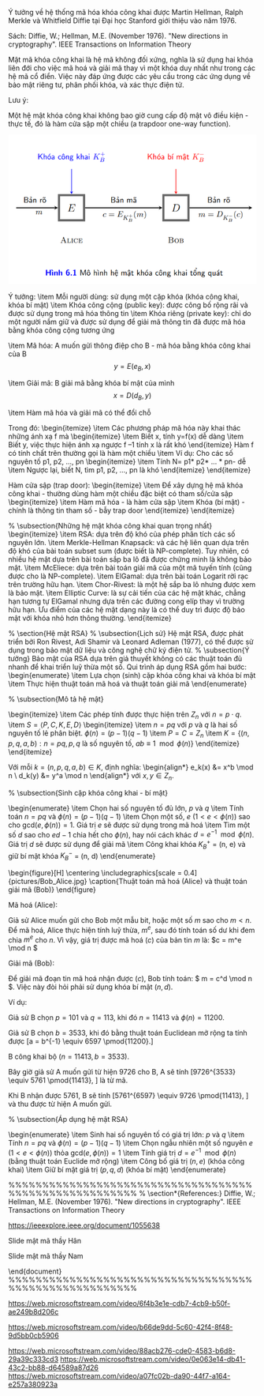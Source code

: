 <!--  -->
<!-- Tổng quan về mật mã khóa công khai -->

<!-- Lịch sử -->
Ý tưởng về hệ thống mã hóa khóa công khai được Martin Hellman, Ralph Merkle và Whitfield Diffie tại Đại học Stanford giới thiệu vào năm 1976.

Sách: Diffie, W.; Hellman, M.E. (November 1976). "New directions in cryptography". IEEE Transactions on Information Theory








<!-- Khái niệm -->

Mật mã khóa công khai  là hệ mã không đối xứng, nghĩa là sử dụng hai khóa liên đới cho việc mã hoá và giải mã thay vì một khóa duy nhất như trong các hệ mã cổ điển. Việc này đáp ứng được các yêu cầu trong các ứng dụng về bảo mật riêng tư, phân phối khóa, và xác thực điện tử.

Lưu ý:

Một hệ mật khóa công khai không bao giờ cung cấp độ mật vô điều kiện - thực tế, đó là hàm cửa sập một chiều (a trapdoor one-way function).

<!-- Mô hình hệ mật khóa công khai tổng quát -->
![alt text](public.png)



Ý tưởng:
\item Mỗi người dùng: sử dụng một cặp khóa (khóa công khai, khóa bí mật)
\item Khóa công cộng (public key): được công bố rộng rãi và được sử dụng trong mã hóa thông tin
\item Khóa riêng (private key): chỉ do một người nắm giữ và được sử dụng để giải mã thông tin đã được mã hóa bằng khóa công cộng tương ứng

\item Mã hóa: A muốn gửi thông điệp cho B - mã hóa bằng khóa công khai của B
$$y = E(e_B, x)$$

\item Giải mã: B giải mã bằng khóa bí mật của mình
$$x = D(d_B, y)$$

\item Hàm mã hóa và giải mã có thể đổi chỗ


Trong đó:
\begin{itemize}
\item Các phương pháp mã hóa này khai thác những ánh xạ f mà
\begin{itemize}
\item Biết x, tính y=f(x) dễ dàng
\item Biết y, việc thực hiện ánh xạ ngược f –1 tính x là rất khó
\end{itemize}
Hàm f có tính chất trên thường gọi là hàm một chiều
\item Ví dụ: Cho các số nguyên tố p1, p2, ..., pn
\begin{itemize}
\item Tính N= p1* p2* ... * pn- dễ
\item Ngược lại, biết N, tìm p1, p2, ..., pn là khó
\end{itemize}
\end{itemize}

Hàm cửa sập (trap door):
\begin{itemize}
\item Để xây dựng hệ mã khóa công khai - thường dùng hàm một chiều đặc biệt có tham số/cửa sập
\begin{itemize}
\item Hàm mã hóa - là hàm cửa sập
\item Khóa (bí mật) - chính là thông tin tham số - bẫy trap door
\end{itemize}
\end{itemize}

% \subsection{Những hệ mật khóa công khai quan trọng nhất}
\begin{itemize}
\item RSA: dựa trên độ khó của phép phân tích các số nguyên lớn.
\item Merkle-Hellman Knapsack: và các hệ liên quan dựa trên độ khó của bài toán subset sum (được biết là NP-complete). Tuy nhiên, có nhiều hệ mật dựa trên bài toán sắp ba lô đã được chứng minh là không bảo mật.
\item McEliece: dựa trên bài toán giải mã của một mã tuyến tính (cũng được cho là NP-complete).
\item ElGamal: dựa trên bài toán Logarit rời rạc trên trường hữu hạn.
\item Chor-Rivest: là một hệ sắp ba lô nhưng được xem là bảo mật.
\item Elliptic Curve: là sự cải tiến của các hệ mật khác, chẳng hạn tương tự ElGamal nhưng dựa trên các đường cong elíp thay vì trường hữu hạn. Ưu điểm của các hệ mật dạng này là có thể duy trì được độ bảo mật với khóa nhỏ hơn thông thường.
\end{itemize}

% \section{Hệ mật RSA}
% \subsection{Lịch sử}
Hệ mật RSA, được phát triển bởi Ron Rivest, Adi Shamir và Leonard Adleman (1977), có thể được sử dụng trong bảo mật dữ liệu và công nghệ chữ ký điện tử.
% \subsection{Ý tưởng}
Bảo mật của RSA dựa trên giả thuyết không có các thuật toán đủ nhanh để khai triển luỹ thừa một số. Qui trình áp dụng RSA gồm hai bước:
\begin{enumerate}
\item Lựa chọn (sinh) cặp khóa công khai và khóa bí mật
\item Thực hiện thuật toán mã hoá và thuật toán giải mã
\end{enumerate}

% \subsection{Mô tả hệ mật}

\begin{itemize}
\item Các phép tính được thực hiện trên $Z_n$ với $n = p \cdot q$.
\item $S = \langle P, C, K, E, D \rangle$
\begin{itemize}
\item $n = pq$ với $p$ và $q$ là hai số nguyên tố lẻ phân biệt. $\phi(n) = (p-1)(q-1)$
\item $P = C = Z_n$
\item $K = \{(n, p, q, a, b) : n = pq, p, q$ là số nguyên tố, $ab \equiv 1 \mod \phi(n) \}$
\end{itemize}
\end{itemize}

Với mỗi $k = (n, p, q, a, b) \in K$, định nghĩa:
\begin{align*}
e_k(x) &= x^b \mod n \\
d_k(y) &= y^a \mod n
\end{align*}
với $x, y \in Z_n$.

% \subsection{Sinh cặp khóa công khai - bí mật}

\begin{enumerate}
\item Chọn hai số nguyên tố đủ lớn, $p$ và $q$
\item Tính toán $n = pq$ và $\phi(n) = (p - 1)(q - 1)$
\item Chọn một số, $e$ $(1 < e < \phi(n))$ sao cho $\text{gcd}(e, \phi(n)) = 1$. Giá trị $e$ sẽ được sử dụng trong mã hoá
\item Tìm một số $d$ sao cho $ed - 1$ chia hết cho $\phi(n)$, hay nói cách khác $d = e^{-1} \mod \phi(n)$. Giá trị $d$ sẽ được sử dụng để giải mã
\item Công khai khóa $K^+_B$ = (n, e) và giữ bí mật khóa $K^-_B$ = (n, d)
\end{enumerate}

\begin{figure}[H]
\centering
\includegraphics[scale = 0.4]{pictures/Bob_Alice.jpg}
\caption{Thuật toán mã hoá (Alice) và thuật toán giải mã (Bob)}
\end{figure}

Mã hoá (Alice):

Giả sử Alice muốn gửi cho Bob một mẫu bit, hoặc một số $m$ sao cho $m < n$. Để mã hoá, Alice thực hiện tính luỹ thừa, $m^e$, sau đó tính toán số dư khi đem chia $m^e$ cho $n$. Vì vậy, giá trị được mã hoá ($c$) của bản tin $m$ là: $c = m^e \mod n $

Giải mã (Bob):

Để giải mã đoạn tin mã hoá nhận được ($c$), Bob tính toán: $ m = c^d \mod n $. Việc này đòi hỏi phải sử dụng khóa bí mật $(n, d)$.

Ví dụ:

Giả sử B chọn $p = 101$ và $q = 113$, khi đó $n = 11413$ và $\phi(n) = 11200$.

Giả sử B chọn $b = 3533$, khi đó bằng thuật toán Euclidean mở rộng ta tính được
\[a = b^{-1} \equiv 6597 \pmod{11200}.\]

B công khai bộ $(n = 11413, b = 3533)$.

Bây giờ giả sử A muốn gửi từ hiện $9726$ cho B, A sẽ tính
\[9726^{3533} \equiv 5761 \pmod{11413}, \]
là từ mã.

Khi B nhận được $5761$, B sẽ tính
\[5761^{6597} \equiv 9726 \pmod{11413}, \]
và thu được từ hiện A muốn gửi.

% \subsection{Áp dụng hệ mật RSA}

\begin{enumerate}
\item Sinh hai số nguyên tố có giá trị lớn: $p$ và $q$
\item Tính $n = pq$ và $\phi(n) = (p - 1)(q - 1)$
\item Chọn ngẫu nhiên một số nguyên $e$ $(1 < e < \phi(n))$ thỏa $\text{gcd}(e, \phi(n)) = 1$
\item Tính giá trị $d = e^{-1} \mod \phi(n)$ (bằng thuật toán Euclide mở rộng)
\item Công bố giá trị $(n, e)$ (khóa công khai)
\item Giữ bí mật giá trị $(p, q, d)$ (khóa bí mật)
\end{enumerate}

%%%%%%%%%%%%%%%%%%%%%%%%%%%%%%%%%%%%%%%%%%%%%%%%%%%%%%%
% \section*{References:}
Diffie, W.; Hellman, M.E. (November 1976). "New directions in cryptography". IEEE Transactions on Information Theory

https://ieeexplore.ieee.org/document/1055638

Slide mật mã thầy Hân

Slide mật mã thầy Nam

\end{document}
%%%%%%%%%%%%%%%%%%%%%%%%%%%%%%%%%%%%%%%%%%%%%%%%%%%%%%%


<!-- Khái niệm hệ mật khóa công khai -->
<!-- Cách tấn công (phương thức/giao thức, cơ chế, lỗ hổng,...) -->
<!-- Áp dụng: Hệ RSA -->
<!-- Lịch sử ra đời -->
<!-- Cơ chế hoạt động -->
<!-- Ưu điểm, nhược điểm -->
<!-- Ví dụ thực tế -->

<!-- asymmetric algorithm (RSA) -->
<!-- RSA -->
<!-- public -->
<!-- LLL -->

<!--  -->
<!-- https://web.microsoftstream.com/video/a677964a-d1a2-40a8-bb4d-dc7e70ad75a3 -->
<!-- https://web.microsoftstream.com/video/cbe08326-77fc-42a2-bd2d-eb693e6c8e49 -->
<!-- https://web.microsoftstream.com/video/25535150-2bf5-43a2-8ed6-94e7133dc4e9 -->
<!--! https://web.microsoftstream.com/video/2213acc3-a878-4d67-90ee-a4b5bbaf6756 -->

https://web.microsoftstream.com/video/6f4b3e1e-cdb7-4cb9-b50f-ae249b8d206c

<!-- https://web.microsoftstream.com/video/11bad894-f6cf-4f5a-9b44-4eaa5f33f194 -->

https://web.microsoftstream.com/video/b66de9dd-5c60-42f4-8f48-9d5bb0cb5906

<!-- Sardinas Patterson .. -->
<!-- https://web.microsoftstream.com/video/99b83abc-56d7-469c-ae1c-2109beb4e47a -->

https://web.microsoftstream.com/video/88acb276-cde0-4583-b6d8-29a39c333cd3
https://web.microsoftstream.com/video/0e063e14-db41-43c2-bb88-d64589a87d26
https://web.microsoftstream.com/video/a07fc02b-da90-44f7-a164-e257a380923a
